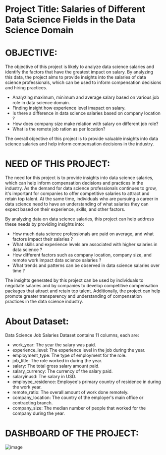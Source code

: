 # Project Title: Salaries of Different Data Science Fields in the Data Science Domain

# OBJECTIVE:

The objective of this project is likely to analyze data science salaries and identify the factors that have the greatest impact on salary. By analyzing this data, the project aims to provide insights into the salaries of data science professionals, which can be used to inform compensation decisions and hiring practices.

* Analyzing maximum, minimum and average salary based on various job role in data science domain.
* Finding insight how experience level imapact on salary.
* Is there a difference in data science salaries based on company location ?
* How does company size make relation with salary on different job role?
* What is the remote job ration as per location?

The overall objective of this project is to provide valuable insights into data science salaries and help inform compensation decisions in the industry.

# NEED OF THIS PROJECT:

The need for this project is to provide insights into data science salaries, which can help inform compensation decisions and practices in the industry. As the demand for data science professionals continues to grow, it's important for companies to offer competitive salaries to attract and retain top talent. At the same time, individuals who are pursuing a career in data science need to have an understanding of what salaries they can expect based on their experience, skills, and other factors.

By analyzing data on data science salaries, this project can help address these needs by providing insights into:

* How much data science professionals are paid on average, and what factors impact their salaries ?
* What skills and experience levels are associated with higher salaries in data science ?
* How different factors such as company location, company size, and remote work impact data science salaries ?
* What trends and patterns can be observed in data science salaries over time ?

The insights generated by this project can be used by individuals to negotiate salaries and by companies to develop competitive compensation packages that attract and retain top talent. Additionally, the project can help promote greater transparency and understanding of compensation practices in the data science industry.

# About Dataset:
Data Science Job Salaries Dataset contains 11 columns, each are:

* work_year: The year the salary was paid.
* experience_level: The experience level in the job during the year.
* employment_type: The type of employment for the role.
* job_title: The role worked in during the year.
* salary: The total gross salary amount paid.
* salary_currency: The currency of the salary paid.
* salaryinusd: The salary in USD.
* employee_residence: Employee's primary country of residence in during the work year.
* remote_ratio: The overall amount of work done remotely.
* company_location: The country of the employer's main office or contracting branch.
* company_size: The median number of people that worked for the company during the year.

# DASHBOARD OF THE PROJECT:

![image](https://github.com/SrvPioneer/Salaries-of-Different-Data-Science-Fields-in-the-Data-Science-Domain/assets/93809665/2ceb61c6-e820-41b4-a2a2-bb7f054929d1)
					
														
